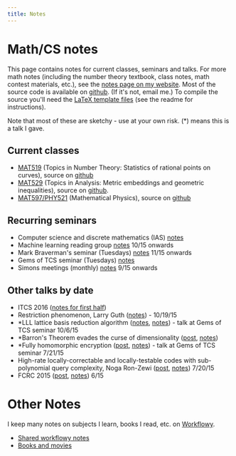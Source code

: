 ```yaml
---
title: Notes
---
```


# Math/CS notes

This page contains notes for current classes, seminars and talks. For more math notes (including the number theory textbook, class notes, math contest materials, etc.), see the [notes page on my website](https://dl.dropboxusercontent.com/u/27883775/web/math/notes.htm). Most of the source code is available on [github](https://github.com/holdenlee/mathnotes). (If it's not, email me.) To compile the source you'll need the [LaTeX template files](https://github.com/holdenlee/templates) (see the readme for instructions).

Note that most of these are sketchy - use at your own risk. (*) means this is a talk I gave.

## Current classes

* [MAT519](https://dl.dropboxusercontent.com/u/27883775/wiki/math/pdfs/mat519.pdf) (Topics in Number Theory: Statistics of rational points on curves), source on [github](https://github.com/holdenlee/mat519)
* [MAT529](https://dl.dropboxusercontent.com/u/27883775/wiki/math/pdfs/mat529.pdf) (Topics in Analysis: Metric embeddings and geometric inequalities), source on [github](https://github.com/holdenlee/mat529).
* [MAT597/PHY521](https://dl.dropboxusercontent.com/u/27883775/wiki/math/pdfs/mat597.pdf) (Mathematical Physics), source on [github](https://github.com/holdenlee/mat597)

## Recurring seminars

* Computer science and discrete mathematics (IAS) [notes](https://dl.dropboxusercontent.com/u/27883775/wiki/math/pdfs/csdm.pdf)
* Machine learning reading group [notes](https://dl.dropboxusercontent.com/u/27883775/wiki/math/pdfs/ml_seminar.pdf) 10/15 onwards
* Mark Braverman's seminar (Tuesdays) [notes](https://dl.dropboxusercontent.com/u/27883775/wiki/math/pdfs/braverman_seminar.pdf) 11/15 onwards
* Gems of TCS seminar (Tuesdays) [notes](https://dl.dropboxusercontent.com/u/27883775/wiki/math/pdfs/gems_of_tcs.pdf)
* Simons meetings (monthly) [notes](https://dl.dropboxusercontent.com/u/27883775/wiki/math/pdfs/simons.pdf) 9/15 onwards

## Other talks by date

* ITCS 2016 ([notes for first half](https://dl.dropboxusercontent.com/u/27883775/wiki/math/pdfs/itcs2016.pdf))
* Restriction phenomenon, Larry Guth ([notes](https://dl.dropboxusercontent.com/u/27883775/wiki/math/pdfs/10-19-larry-guth.pdf)) - 10/19/15
* \*LLL lattice basis reduction algorithm ([notes](https://holdenlee.wordpress.com/2015/10/09/the-lll-lattice-basis-reduction-algorithm/), [notes](https://dl.dropboxusercontent.com/u/27883775/wiki/math/pdfs/lll.pdf)) - talk at Gems of TCS seminar 10/6/15
* \*Barron's Theorem evades the curse of dimensionality ([post](https://holdenlee.wordpress.com/2015/08/05/barrons-theorem-neural-networks-evade-the-curse-of-dimensionality/), [notes](https://dl.dropboxusercontent.com/u/27883775/wiki/math/pdfs/barron1.pdf))
* \*Fully homomorphic encryption ([post](https://holdenlee.wordpress.com/2015/07/21/fully-homomorphic-encryption/), [notes](https://dl.dropboxusercontent.com/u/27883775/wiki/math/pdfs/fhe.pdf)) - talk at Gems of TCS seminar 7/21/15
* High-rate locally-correctable and locally-testable codes with sub-polynomial query complexity, Noga Ron-Zewi ([post](https://holdenlee.wordpress.com/2015/07/21/tcs-talk-high-rate-locally-correctable-and-locally-testable-codes-with-sub-polynomial-query-complexity/), [notes](https://dl.dropboxusercontent.com/u/27883775/wiki/math/pdfs/7-20-15-talk1.pdf)) 7/20/15
* FCRC 2015 ([post](https://holdenlee.wordpress.com/2015/07/10/fcrc-talks/), [notes](https://dl.dropboxusercontent.com/u/27883775/wiki/math/pdfs/stoc.pdf)) 6/15

# Other Notes

I keep many notes on subjects I learn, books I read, etc. on [Workflowy](http://www.workflowy.com).

* [Shared workflowy notes](https://workflowy.com/s/wL3CyEXpHY)
* [Books and movies](https://workflowy.com/s/4qkO9xWz4M)
